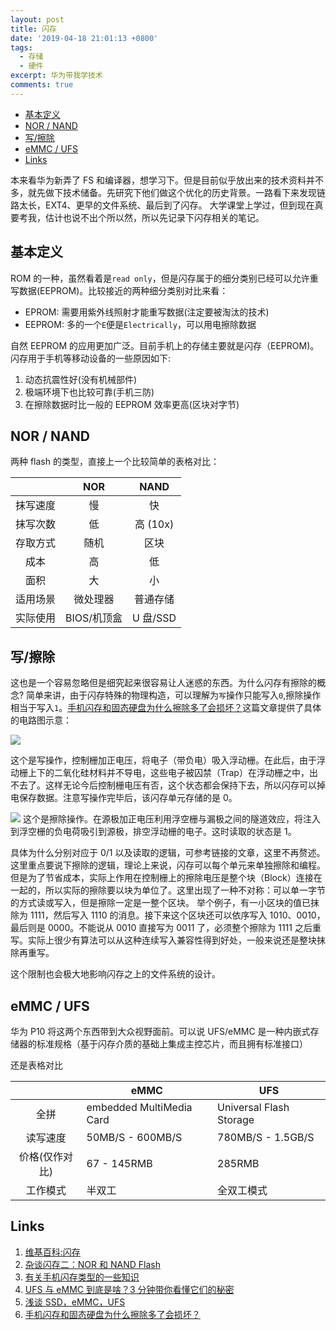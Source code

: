 ```yaml
---
layout: post
title: 闪存
date: '2019-04-18 21:01:13 +0800'
tags:
  - 存储
  - 硬件
excerpt: 华为带我学技术
comments: true
---
```



<!-- toc -->

- [基本定义](#%E5%9F%BA%E6%9C%AC%E5%AE%9A%E4%B9%89)
- [NOR / NAND](#nor--nand)
- [写/擦除](#%E5%86%99%E6%93%A6%E9%99%A4)
- [eMMC / UFS](#emmc--ufs)
- [Links](#links)

<!-- tocstop -->

本来看华为新弄了 FS 和编译器，想学习下。但是目前似乎放出来的技术资料并不多，就先做下技术储备。先研究下他们做这个优化的历史背景。一路看下来发现链路太长，EXT4、更早的文件系统、最后到了闪存。
大学课堂上学过，但到现在真要考我，估计也说不出个所以然，所以先记录下闪存相关的笔记。

## 基本定义

ROM 的一种，虽然看着是`read only`，但是闪存属于的细分类别已经可以允许重写数据(EEPROM)。比较接近的两种细分类别对比来看：

* EPROM: 需要用紫外线照射才能重写数据(注定要被淘汰的技术)
* EEPROM: 多的一个`E`便是`Electrically`，可以用电擦除数据

自然 EEPROM 的应用更加广泛。目前手机上的存储主要就是闪存（EEPROM)。闪存用于手机等移动设备的一些原因如下:

1. 动态抗震性好(没有机械部件)
2. 极端环境下也比较可靠(手机三防)
3. 在擦除数据时比一般的 EEPROM 效率更高(区块对字节)


## NOR / NAND
两种 flash 的类型，直接上一个比较简单的表格对比：


|          | NOR         | NAND     |
|:--------:|:-----------:|:--------:|
| 抹写速度 | 慢          | 快       |
| 抹写次数 | 低          | 高 (10x) |
| 存取方式 | 随机        | 区块     |
| 成本     | 高          | 低       |
| 面积     | 大          | 小       |
| 适用场景 | 微处理器    | 普通存储 |
| 实际使用 | BIOS/机顶盒 | U 盘/SSD         |



## 写/擦除

这也是一个容易忽略但是细究起来很容易让人迷惑的东西。为什么闪存有擦除的概念?
简单来讲，由于闪存特殊的物理构造，可以理解为`写`操作只能写入`0`,擦除操作相当于写入`1`。[手机闪存和固态硬盘为什么擦除多了会损坏？](https://zhuanlan.zhihu.com/p/35115499)这篇文章提供了具体的电路图示意：

![](https://pic4.zhimg.com/80/v2-ad58e77cccf81f51b00fdd9520deee5b_hd.jpg)

这个是写操作，控制栅加正电压，将电子（带负电）吸入浮动栅。在此后，由于浮动栅上下的二氧化硅材料并不导电，这些电子被囚禁（Trap）在浮动栅之中，出不去了。这样无论今后控制栅电压有否，这个状态都会保持下去，所以闪存可以掉电保存数据。注意写操作完毕后，该闪存单元存储的是 0。

![](https://pic4.zhimg.com/80/v2-5678979dfd96659c36acdf894d991fff_hd.jpg)
这个是擦除操作。在源极加正电压利用浮空栅与漏极之间的隧道效应，将注入到浮空栅的负电荷吸引到源极，排空浮动栅的电子。这时读取的状态是 1。

具体为什么分别对应于 0/1 以及读取的逻辑，可参考链接的文章，这里不再赘述。这里重点要说下擦除的逻辑，理论上来说，闪存可以每个单元来单独擦除和编程。但是为了节省成本，实际上作用在控制栅上的擦除电压是整个块（Block）连接在一起的，所以实际的擦除要以块为单位了。这里出现了一种不对称：可以单一字节的方式读或写入，但是擦除一定是一整个区块。
举个例子，有一小区块的值已抹除为 1111，然后写入 1110 的消息。接下来这个区块还可以依序写入 1010、0010，最后则是 0000。不能说从 0010 直接写为 0011 了，必须整个擦除为 1111 之后重写。实际上很少有算法可以从这种连续写入兼容性得到好处，一般来说还是整块抹除再重写。

这个限制也会极大地影响闪存之上的文件系统的设计。


## eMMC / UFS

华为 P10 将这两个东西带到大众视野面前。可以说 UFS/eMMC 是一种内嵌式存储器的标准规格（基于闪存介质的基础上集成主控芯片，而且拥有标准接口）

还是表格对比

|                | eMMC             | UFS               |
| :------------: | ---------------- | ----------------- |
| 全拼            | embedded MultiMedia Card | Universal Flash Storage |
|    读写速度    | 50MB/S - 600MB/S | 780MB/S - 1.5GB/S |
| 价格(仅作对比) | 67 - 145RMB      | 285RMB            |
|    工作模式    | 半双工           | 全双工模式        |


## Links
1. [维基百科:闪存](https://zh.wikipedia.org/wiki/%E9%97%AA%E5%AD%98)
2. [杂谈闪存二：NOR 和 NAND Flash](https://zhuanlan.zhihu.com/p/26745577)
3. [有关手机闪存类型的一些知识](https://zhuanlan.zhihu.com/p/42998104)
4. [UFS 与 eMMC 到底是啥？3 分钟带你看懂它们的秘密](<https://mobile.pconline.com.cn/913/9130147.html>)
5. [浅谈 SSD，eMMC，UFS](https://zhuanlan.zhihu.com/p/26551438)
6. [手机闪存和固态硬盘为什么擦除多了会损坏？](https://zhuanlan.zhihu.com/p/35115499)


